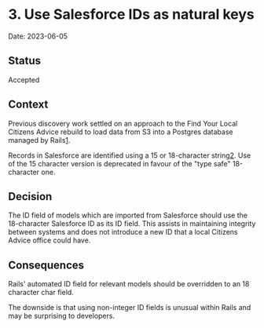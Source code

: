# 3. Use Salesforce IDs as natural keys

Date: 2023-06-05

## Status

Accepted

## Context

Previous discovery work settled on an approach to the Find Your Local Citizens
Advice rebuild to load data from S3 into a Postgres database managed by Rails[1](https://docs.google.com/document/d/1qeUYvFeTEVVdWHqOpGzUn3l_XwpCKRROKuOxqXTXCTQ/edit#heading=h.6f1fffwlblo0).

Records in Salesforce are identified using a 15 or 18-character string[2](https://developer.salesforce.com/docs/atlas.en-us.object_reference.meta/object_reference/field_types.htm#i1435616).
Use of the 15 character version is deprecated in favour of the "type safe" 18-character one.

## Decision

The ID field of models which are imported from Salesforce should use the 18-character
Salesforce ID  as its ID field. This assists in maintaining integrity between systems
and does not  introduce a new ID that a local Citizens Advice office could have.

## Consequences

Rails' automated ID field for relevant models should be overridden to an 18 character char field. 

The downside is that using non-integer ID fields is unusual within Rails and may be
surprising to developers.
